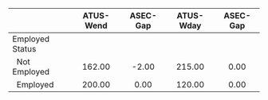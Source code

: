 
|                      |    ATUS-Wend |     ASEC-Gap |    ATUS-Wday |     ASEC-Gap |
| -------------------- | :----------: | :----------: | :----------: | :----------: |
| Employed Status      |              |              |              |              |
| &nbsp;&nbsp;Not Employed |       162.00 |        -2.00 |       215.00 |         0.00 |
| &nbsp;&nbsp;Employed |       200.00 |         0.00 |       120.00 |         0.00 |

